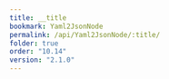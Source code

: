 ```yaml
---
title: __title
bookmark: Yaml2JsonNode
permalink: /api/Yaml2JsonNode/:title/
folder: true
order: "10.14"
version: "2.1.0"
---
```

